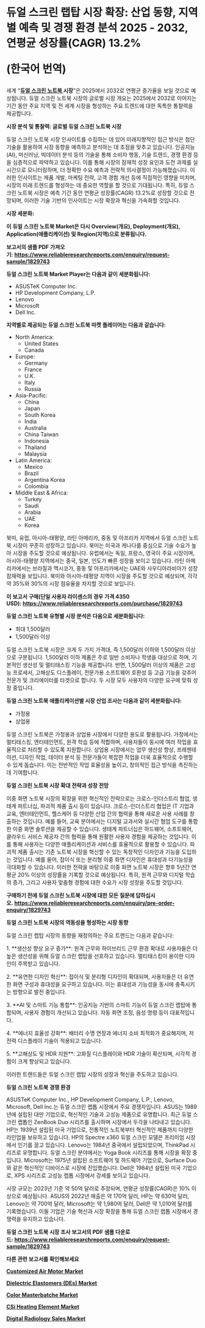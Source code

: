 <p><h1>듀얼 스크린 랩탑 시장 확장: 산업 동향, 지역별 예측 및 경쟁 환경 분석 2025 - 2032, 연평균 성장률(CAGR) 13.2%  

(한국어 번역)</h1></p><p>세계 "<strong><a href="https://www.reliableresearchreports.com/dual-screen-laptops-r1829743?utm_campaign=106&utm_medium=8&utm_source=Github&utm_content=ia&utm_term=21012025&utm_id=dual-screen-laptops">듀얼 스크린 노트북&nbsp;</a></strong><strong>시장</strong>"은 2025에서 2032로 연평균 증가율을 보일 것으로 예상됩니다. 듀얼 스크린 노트북 시장의 글로벌 시장 개요는 2025에서 2032로 이어지는 기간 동안 주요 지역 및 전 세계 시장을 형성하는 주요 트렌드에 대한 독특한 통찰력을 제공합니다.</p>
<p><strong>시장 분석 및 통찰력: 글로벌 듀얼 스크린 노트북 시장</strong></p>
<p><p>듀얼 스크린 노트북 시장 인사이트를 수집하는 데 있어 미래지향적인 접근 방식은 첨단 기술을 활용하여 시장 동향을 예측하고 분석하는 데 초점을 맞추고 있습니다. 인공지능(AI), 머신러닝, 빅데이터 분석 등의 기술을 통해 소비자 행동, 기술 트렌드, 경쟁 환경 등을 심층적으로 파악하고 있습니다. 이를 통해 시장의 잠재적 성장 요인과 도전 과제를 실시간으로 모니터링하며, 더 정확한 수요 예측과 전략적 의사결정이 가능해졌습니다. 이러한 인사이트는 제품 개발, 마케팅 전략, 고객 경험 개선 등에 직접적인 영향을 미치며, 시장의 미래 트렌드를 형성하는 데 중요한 역할을 할 것으로 기대됩니다. 특히, 듀얼 스크린 노트북 시장은 예측 기간 동안 연평균 성장률(CAGR) 13.2%로 성장할 것으로 전망되며, 이러한 기술 기반의 인사이트는 시장 확장과 혁신을 가속화할 것입니다.</p><a href="%7CAUTHORITHY_DOMAIN_URL%7C?utm_campaign=106&utm_medium=8&utm_source=Github&utm_content=ia&utm_term=21012025&utm_id=dual-screen-laptops"></a></p>
<p><strong>시장 세분화:</strong></p>
<p><strong>이 듀얼 스크린 노트북 Market은 다시 Overview(개요), Deployment(개요), Application(애플리케이션) 및 Region(지역)으로 분류됩니다.</strong></p>
<p><strong>보고서의 샘플 PDF 가져오기:&nbsp;<a href="https://www.reliableresearchreports.com/enquiry/request-sample/1829743?utm_campaign=106&utm_medium=8&utm_source=Github&utm_content=ia&utm_term=21012025&utm_id=dual-screen-laptops">https://www.reliableresearchreports.com/enquiry/request-sample/1829743</a></strong><strong></strong></p>
<p><strong>듀얼 스크린 노트북 Market Player는 다음과 같이 세분화됩니다:</strong></p>
<p><ul><li>ASUSTeK Computer Inc.</li><li>HP Development Company, L.P.</li><li>Lenovo</li><li>Microsoft</li><li>Dell Inc.</li></ul></p>
<p><strong>지역별로 제공되는 듀얼 스크린 노트북 마켓 플레이어는 다음과 같습니다:</strong></p>
<p><ul>
    <li>
        North America:
        <ul>
            <li>United States</li>
            <li>Canada</li>
        </ul>
    </li>
    <li>
        Europe:
        <ul>
            <li>Germany</li>
            <li>France</li>
            <li>U.K.</li>
            <li>Italy</li>
            <li>Russia</li>
        </ul>
    </li>
    <li>
        Asia-Pacific:
        <ul>
            <li>China</li>
            <li>Japan</li>
            <li>South Korea</li>
            <li>India</li>
            <li>Australia</li>
            <li>China Taiwan</li>
            <li>Indonesia</li>
            <li>Thailand</li>
            <li>Malaysia</li>
        </ul>
    </li>
    <li>
        Latin America:
        <ul>
            <li>Mexico</li>
            <li>Brazil</li>
            <li>Argentina Korea</li>
            <li>Colombia</li>
        </ul>
    </li>
    <li>
        Middle East & Africa:
        <ul>
            <li>Turkey</li>
            <li>Saudi</li>
            <li>Arabia</li>
            <li>UAE</li>
            <li>Korea</li>
        </ul>
    </li>
    </ul></p>
<p><p>북미, 유럽, 아시아-태평양, 라틴 아메리카, 중동 및 아프리카 지역에서 듀얼 스크린 노트북 시장이 꾸준히 성장하고 있습니다. 북미는 미국과 캐나다를 중심으로 기술 수요가 높아 시장을 주도할 것으로 예상됩니다. 유럽에서는 독일, 프랑스, 영국이 주요 시장이며, 아시아-태평양 지역에서는 중국, 일본, 인도가 빠른 성장을 보이고 있습니다. 라틴 아메리카에서는 브라질과 멕시코가, 중동 및 아프리카에서는 UAE와 사우디아라비아가 성장 잠재력을 보입니다. 북미와 아시아-태평양 지역이 시장을 주도할 것으로 예상되며, 각각 약 35%와 30%의 시장 점유율을 차지할 것으로 보입니다.</p></p>
<p><strong>이 보고서 구매(단일 사용자 라이센스의 경우 가격 4350 USD):&nbsp;<a href="https://www.reliableresearchreports.com/purchase/1829743?utm_campaign=106&utm_medium=8&utm_source=Github&utm_content=ia&utm_term=21012025&utm_id=dual-screen-laptops">https://www.reliableresearchreports.com/purchase/1829743</a></strong></p>
<p><strong>듀얼 스크린 노트북 유형별 시장 분석은 다음으로 세분화됩니다:</strong></p>
<p><ul><li>최대 1,500달러</li><li>1,500달러 이상</li></ul></p>
<p><p>듀얼 스크린 노트북 시장은 크게 두 가지 가격대, 즉 1,500달러 이하와 1,500달러 이상으로 구분됩니다. 1,500달러 이하 제품은 주로 일반 소비자나 학생을 대상으로 하며, 기본적인 생산성 및 멀티태스킹 기능을 제공합니다. 반면, 1,500달러 이상의 제품은 고성능 프로세서, 고해상도 디스플레이, 전문가용 소프트웨어 호환성 등 고급 기능을 갖추어 전문가 및 크리에이터를 타겟으로 합니다. 두 시장 모두 사용자의 다양한 요구에 맞춰 성장 중입니다.</p></p>
<p><strong>듀얼 스크린 노트북 애플리케이션별 시장 산업 조사는 다음과 같이 세분화됩니다:</strong></p>
<p><ul><li>가정용</li><li>상업용</li></ul></p>
<p><p>듀얼 스크린 노트북은 가정용과 상업용 시장에서 다양한 용도로 활용됩니다. 가정에서는 멀티태스킹, 엔터테인먼트, 원격 학습 등에 적합하며, 사용자들이 동시에 여러 작업을 효율적으로 처리할 수 있도록 지원합니다. 상업용 시장에서는 업무 생산성 향상, 프레젠테이션, 디자인 작업, 데이터 분석 등 전문가들이 복잡한 작업을 더욱 효율적으로 수행할 수 있게 돕습니다. 이는 전반적인 작업 효율성을 높이고, 창의적인 접근 방식을 촉진하는 데 기여합니다.</p></p>
<p><strong>듀얼 스크린 노트북 시장 확대 전략과 성장 전망</strong></p>
<p><p>이중 화면 노트북 시장의 확장을 위한 혁신적인 전략으로는 크로스-인더스트리 협업, 생태계 파트너십, 파괴적 제품 출시 등이 있습니다. 크로스-인더스트리 협업은 IT 기업과 교육, 엔터테인먼트, 헬스케어 등 다양한 산업 간의 협력을 통해 새로운 사용 사례를 창출하는 것입니다. 예를 들어, 교육 분야에서는 디지털 교과서와 실시간 협업 도구를 통합한 이중 화면 솔루션을 제공할 수 있습니다. 생태계 파트너십은 하드웨어, 소프트웨어, 클라우드 서비스 제공자 간의 협력을 통해 원활한 사용자 경험을 제공하는 것입니다. 이를 통해 사용자는 다양한 애플리케이션과 서비스를 효율적으로 활용할 수 있습니다. 파괴적 제품 출시는 기존 노트북 시장을 혁신할 수 있는 독창적인 디자인과 기능을 도입하는 것입니다. 예를 들어, 접이식 또는 분리형 이중 화면 디자인은 휴대성과 다기능성을 극대화할 수 있습니다. 이러한 전략을 바탕으로 이중 화면 노트북 시장은 향후 5년간 연평균 20% 이상의 성장률을 기록할 것으로 예상됩니다. 특히, 원격 근무와 디지털 학습의 증가, 그리고 사용자 맞춤형 경험에 대한 수요가 시장 성장을 주도할 것입니다.</p></p>
<p><strong>구매하기 전에 듀얼 스크린 노트북 시장에 대한 모든 질문에 답하십시오.&nbsp;<a href="https://www.reliableresearchreports.com/enquiry/pre-order-enquiry/1829743?utm_campaign=106&utm_medium=8&utm_source=Github&utm_content=ia&utm_term=21012025&utm_id=dual-screen-laptops">https://www.reliableresearchreports.com/enquiry/pre-order-enquiry/1829743</a></strong><strong></strong></p>
<p><strong>듀얼 스크린 노트북 시장의 역동성을 형성하는 시장 동향</strong></p>
<p><p>듀얼 스크린 랩탑 시장의 동향을 재정의하는 주요 트렌드는 다음과 같습니다:</p><p>1. **생산성 향상 요구 증가**: 원격 근무와 하이브리드 근무 환경 확대로 사용자들은 더 높은 생산성을 위해 듀얼 스크린 랩탑을 선호하고 있습니다. 멀티태스킹이 용이한 디자인이 주목받고 있습니다.</p><p>2. **유연한 디자인 혁신**: 접이식 및 분리형 디자인이 확대되며, 사용자들은 더 유연한 화면 구성과 휴대성을 요구하고 있습니다. 이는 휴대성과 기능성을 동시에 충족시키는 방향으로 발전 중입니다.</p><p>3. **AI 및 스마트 기능 통합**: 인공지능 기반의 스마트 기능이 듀얼 스크린 랩탑에 통합되며, 사용자 경험이 개선되고 있습니다. 자동 화면 조정, 음성 명령 등이 대표적입니다.</p><p>4. **에너지 효율성 강화**: 배터리 수명 연장과 에너지 소비 최적화가 중요해지며, 저전력 디스플레이 기술이 적용되고 있습니다.</p><p>5. **고해상도 및 HDR 지원**: 고화질 디스플레이와 HDR 기술이 확산되며, 시각적 경험이 크게 향상되고 있습니다.</p><p>이러한 트렌드들은 듀얼 스크린 랩탑 시장의 성장과 혁신을 주도하고 있습니다.</p></p>
<p><strong>듀얼 스크린 노트북 경쟁 환경</strong></p>
<p><p>ASUSTeK Computer Inc., HP Development Company, L.P., Lenovo, Microsoft, Dell Inc.는 듀얼 스크린 랩톱 시장에서 주요 경쟁자입니다. ASUS는 1989년에 설립된 대만 기업으로, 혁신적인 기술과 고성능 제품으로 유명합니다. 최근 듀얼 스크린 랩톱인 ZenBook Duo 시리즈를 출시하며 시장에서 두각을 나타내고 있습니다. HP는 1939년 설립된 미국 기업으로, 전통적인 노트북부터 혁신적인 제품까지 다양한 라인업을 보유하고 있습니다. HP의 Spectre x360 듀얼 스크린 모델은 프리미엄 시장에서 인기를 끌고 있습니다. Lenovo는 1984년 중국에서 설립되었으며, ThinkPad 시리즈로 유명합니다. 듀얼 스크린 분야에서는 Yoga Book 시리즈를 통해 시장을 확장 중입니다. Microsoft는 1975년 설립된 소프트웨어 및 하드웨어 기업으로, Surface Duo와 같은 혁신적인 디바이스로 시장에 진입했습니다. Dell은 1984년 설립된 미국 기업으로, XPS 시리즈로 고성능 랩톱 시장에서 강세를 보이고 있습니다.  </p><p>시장 규모는 2023년 기준 약 50억 달러로 추정되며, 연평균 성장률(CAGR)은 10% 이상으로 예상됩니다. ASUS의 2022년 매출은 약 170억 달러, HP는 약 630억 달러, Lenovo는 약 700억 달러, Microsoft는 약 1,980억 달러, Dell은 약 1,010억 달러를 기록했습니다. 이들 기업은 기술 혁신과 시장 확장을 통해 듀얼 스크린 랩톱 시장에서 경쟁력을 유지하고 있습니다.</p></p>
<p><strong>듀얼 스크린 노트북 시장 조사 보고서의 PDF 샘플 다운로드:&nbsp;<a href="https://www.reliableresearchreports.com/enquiry/request-sample/1829743?utm_campaign=106&utm_medium=8&utm_source=Github&utm_content=ia&utm_term=21012025&utm_id=dual-screen-laptops">https://www.reliableresearchreports.com/enquiry/request-sample/1829743</a></strong></p>
<p><strong></strong></p>
<p><strong></strong></p>
<p><strong></strong></p>
<p><strong></strong></p>
<p><strong>다른 관련 보고서를 확인해보세요</strong></p>
<p><strong><p><a href="https://github.com/abbislposival/Market-Research-Report-List-1/blob/main/customized-air-motor-market.md?utm_campaign=106&utm_medium=8&utm_source=Github&utm_content=ia&utm_term=21012025&utm_id=dual-screen-laptops">Customized Air Motor Market</a></p><p><a href="https://github.com/ParvinKhatun77/Market-Research-Report-List-1/blob/main/dielectric-elastomers-des-market.md?utm_campaign=106&utm_medium=8&utm_source=Github&utm_content=ia&utm_term=21012025&utm_id=dual-screen-laptops">Dielectric Elastomers (DEs) Market</a></p><p><a href="https://github.com/nathandecarvalho/Market-Research-Report-List-5/blob/main/color-masterbatche-market.md?utm_campaign=106&utm_medium=8&utm_source=Github&utm_content=ia&utm_term=21012025&utm_id=dual-screen-laptops">Color Masterbatche Market</a></p><p><a href="https://github.com/DixieGrimes/Market-Research-Report-List-1/blob/main/csi-heating-element-market.md?utm_campaign=106&utm_medium=8&utm_source=Github&utm_content=ia&utm_term=21012025&utm_id=dual-screen-laptops">CSi Heating Element Market</a></p><p><a href="https://github.com/stephaniwo144/Market-Research-Report-List-1/blob/main/digital-radiology-sales-market.md?utm_campaign=106&utm_medium=8&utm_source=Github&utm_content=ia&utm_term=21012025&utm_id=dual-screen-laptops">Digital Radiology Sales Market</a></p></strong></p>